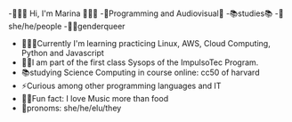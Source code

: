 -👩🏽‍💻 Hi, I'm Marina 👩🏽‍💻
-💟Programming and Audiovisual💟
-📚studies📚
-🌈she/he/people
-🏳️‍🌈genderqueer
- 👩🏽‍💻Currently I'm learning practicing Linux, AWS, Cloud Computing, Python and Javascript
- 🐱‍🚀I am part of the first class Sysops of the ImpulsoTec Program.
- 📚studying Science Computing in course online: cc50 of harvard
- ⚡Curious among other programming languages and IT
- 🐱‍🐉Fun fact: I love Music more than food
- 🌈pronoms: she/he/elu/they

